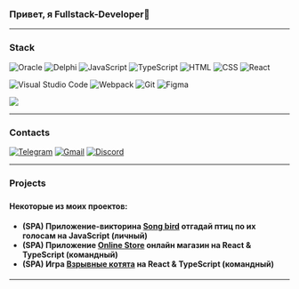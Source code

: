 ### Привет, я Fullstack-Developer👋
---
<h3>Stack</h3>

<p dir="auto">
 <img src="https://img.shields.io/badge/Oracle-FF0000?style=flat-square-endpoint&logo=oracle&logoColor=FF0000&labelColor=FFF"
      alt="Oracle" style="max-width: 100%;"> 
 <img src="https://img.shields.io/badge/Delphi-red?style=flat-square-endpoint&logo=delphi&logoColor=FF0000&labelColor=FFF"
      alt="Delphi" style="max-width: 100%;">
 <img src="https://img.shields.io/badge/JavaScript-5089C6?style=flat-square-endpoint&amp;logo=javascript&amp;logoColor="
      alt="JavaScript" style="max-width: 100%;">
 <img src="https://img.shields.io/badge/TypeScript-EEEEEE?style=flat-square-endpoint&amp;logo=typescript&amp;logoColor="
      alt="TypeScript" style="max-width: 100%;">
 <img src="https://img.shields.io/badge/HTML-D83A56?style=flat-square-endpoint&amp;logo=html5&amp;labelColor=F3F3F3"
      alt="HTML" style="max-width: 100%;">
 <img src="https://img.shields.io/badge/CSS-2E4C6D?style=flat-square-endpoint&amp;logo=css3"
       alt="CSS" style="max-width: 100%;">
 <img src="https://img.shields.io/badge/React-2E4C6D?style=flat-square-endpoint&amp;logo=react&amp;logoColor="
      alt="React" style="max-width: 100%;">
 </p>
 <p>
 <img src="https://img.shields.io/badge/Visual_Studio_Code-6E85B2?style=flat-square-endpoint&amp;logo=visualstudiocode&amp;logoColor=blue&amp;labelColor=EADEDE"
      alt="Visual Studio Code" style="max-width: 100%;">
 <img src="https://img.shields.io/badge/Webpack-blue?style=flat-square-endpoint&amp;logo=webpack&amp;labelColor=F3F3F3&amp;logoColor=blue"
      alt="Webpack"style="max-width: 100%;"> 
 <img src="https://img.shields.io/badge/Git-6E85B2?style=flat-square-endpoint&amp;logo=git&amp;logoColor="
      alt="Git" style="max-width: 100%;">
 <img src="https://img.shields.io/badge/Figma-892CDC?style=flat-square-endpoint&amp;logo=figma&amp;logoColor=892CDC&amp;labelColor=EADEDE"
      alt="Figma" style="max-width: 100%;">
</p>

<p><a target="_blank" href="https://www.codewars.com/users/Andkhiz" alt="Codewars"><img src="https://www.codewars.com/users/Andkhiz/badges/large"></a></p>

---

<h3>Contacts</h3>
<p>
 <a href="https://t.me/andkhiz"><img src="https://img.shields.io/badge/Telegram-%40andkhiz-blue?style=flat-square-endpoint&logo=telegram&logoColor=blue&labelColor=EEEEEE" alt="Telegram"></a>
 <a href="mailto:andkhiz@gmail.com"><img src="https://img.shields.io/badge/Gmail-andkhiz@gmail.com-red?style=flat-square-endpoint&logo=gmail&logoColor=red&labelColor=FFFFFF" alt="Gmail"></a>
 <a href="https://discordapp.com/users/1016048123254153237"><img src="https://img.shields.io/badge/Discord-%40Andkhiz%234050-blue?style=flat-square-endpoint&amp;logo=discord&amp;logoColor=blue&amp;labelColor=EEEEEE&amp;style=%22max-width:%20100%;" alt="Discord"></a>
</p>

---
<h3>Projects<h3/>
  <h4>Некоторые из моих проектов:</h4>
  <h4>
    <ul>
      <li>(SPA) Приложение-викторина <a href="https://song-bird-andkhiz.netlify.app/">Song bird</a> отгадай птиц по их голосам на JavaScript (личный)</li>
      <li>(SPA) Приложение <a href="https://andkhiz-online-store.netlify.app/">Online Store</a> онлайн магазин на React & TypeScript (командный)</li>
      <li>(SPA) Игра <a href="https://rs-clone-exploding-kittens.netlify.app/">Взрывные котята</a> на React & TypeScript (командный)</li>
    </ul>  
  </h4>
  
---
  

<!--
**Andkhiz/Andkhiz** is a ✨ _special_ ✨ repository because its `README.md` (this file) appears on your GitHub profile.

Here are some ideas to get you started:

- 🔭 I’m currently working on ...
- 🌱 I’m currently learning ...
- 👯 I’m looking to collaborate on ...
- 🤔 I’m looking for help with ...
- 💬 Ask me about ...
- 📫 How to reach me: ...
- 😄 Pronouns: ...
- ⚡ Fun fact: ...
-->
